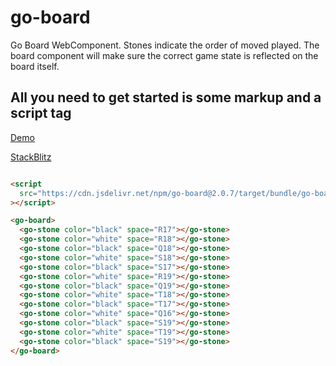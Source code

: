 # go-board

Go Board WebComponent. Stones indicate the order of moved played. The board component will make sure the correct game state is reflected on the board itself. 

## All you need to get started is some markup and a script tag

[Demo](https://go-viewer.web.app/)


[StackBlitz](https://stackblitz.com/edit/go-board-demo?file=index.html)

```HTML

<script
  src="https://cdn.jsdelivr.net/npm/go-board@2.0.7/target/bundle/go-board.min.js"
></script>

<go-board>
  <go-stone color="black" space="R17"></go-stone>
  <go-stone color="white" space="R18"></go-stone>
  <go-stone color="black" space="Q18"></go-stone>
  <go-stone color="white" space="S18"></go-stone>
  <go-stone color="black" space="S17"></go-stone>
  <go-stone color="white" space="R19"></go-stone>
  <go-stone color="black" space="Q19"></go-stone>
  <go-stone color="white" space="T18"></go-stone>
  <go-stone color="black" space="T17"></go-stone>
  <go-stone color="white" space="Q16"></go-stone>
  <go-stone color="black" space="S19"></go-stone>
  <go-stone color="white" space="T19"></go-stone>
  <go-stone color="black" space="S19"></go-stone>
</go-board>
```
